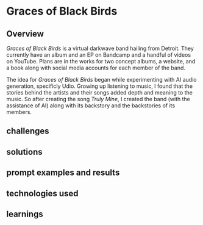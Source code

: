 # Graces of Black Birds
## Overview
_Graces of Black Birds_ is a virtual darkwave band hailing from Detroit. They currently have an album and an EP on Bandcamp and a handful of videos on YouTube. Plans are in the works for two concept albums, a website, and a book along with social media accounts for each member of the band.

The idea for _Graces of Black Birds_ began while experimenting with AI audio generation, specificly Udio. Growing up listening to music, I found that the stories behind the artists and their songs added depth and meaning to the music. So after creating the song _Truly Mine_, I created the band (with the assistance of AI) along with its backstory and the backstories of its members.
## challenges
## solutions
## prompt examples and results
## technologies used
## learnings
